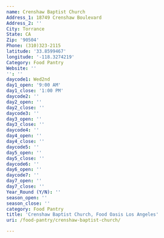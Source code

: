 ```yaml
---
name: Crenshaw Baptist Church
Address_1: 18749 Crenshaw Boulevard
Address_2: ''
City: Torrance
State: CA
Zip: '90504'
Phone: (310)323-2115
latitude: '33.8599467'
longitude: '-118.3274219'
Category: Food Pantry
Website: ''
'': ''
daycode1: Wed2nd
day1_open: '9:00 AM'
day1_close: '1:00 PM'
daycode2: ''
day2_open: ''
day2_close: ''
daycode3: ''
day3_open: ''
day3_close: ''
daycode4: ''
day4_open: ''
day4_close: ''
daycode5: ''
day5_open: ''
day5_close: ''
daycode6: ''
day6_open: ''
daycode7: ''
day7_open: ''
day7_close: ''
Year_Round (Y/N): ''
season_open: ''
season_close: ''
category: Food Pantry
title: 'Crenshaw Baptist Church, Food Oasis Los Angeles'
uri: /food-pantry/crenshaw-baptist-church/

---
```

